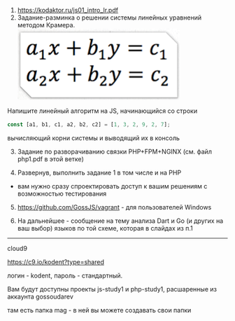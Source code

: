1. https://kodaktor.ru/js01_intro_lr.pdf
2. Задание-разминка о решении системы линейных уравнений методом Крамера.
![alt scheme](kr.png "Начало работы")

Напишите линейный алгоритм на JS, начинающийся со строки

```JavaScript
const [a1, b1, c1, a2, b2, c2] = [1, 3, 2, 9, 2, 7];
```
вычисляющий корни системы и выводящий их в консоль

3. Задание по разворачиванию связки PHP+FPM+NGINX (см. файл php1.pdf в этой ветке)



4. Развернув, выполнить задание 1 в том числе и на PHP
 * вам нужно сразу спроектировать доступ к вашим решениям с возможностью тестирования
 
5. https://github.com/GossJS/vagrant - для пользователей Windows

6. На дальнейшее - сообщение на тему анализа Dart и Go (и других на ваш выбор) языков по той схеме, которая в слайдах из п.1

---

cloud9

https://c9.io/kodent?type=shared

логин - kodent, пароль - стандартный.

Вам будут доступны проекты js-study1 и php-study1, расшаренные из аккаунта gossoudarev

там есть папка mag - в ней вы можете создавать свои папки
